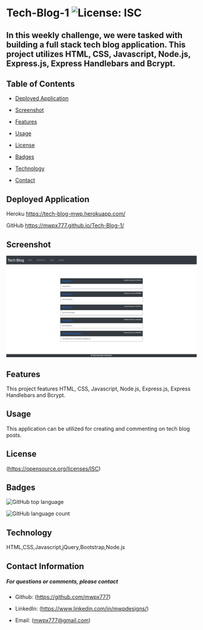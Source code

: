 

# **Tech-Blog-1**   ![License: ISC](https://img.shields.io/badge/License-ISC-blue.svg)
## **In this weekly challenge, we were tasked with building a full stack tech blog application.  This project utilizes HTML, CSS, Javascript, Node.js, Express.js, Express Handlebars and Bcrypt.**

## **Table of Contents**

* [Deployed Application](#deployed-application)

* [Screenshot](#screenshot)



* [Features](#features)

* [Usage](#usage)

* [License](#license)

* [Badges](#badges)

* [Technology](#technology)

* [Contact](#contact-information)

## **Deployed Application**
Heroku
https://tech-blog-mwp.herokuapp.com/

GitHub
https://mwpx777.github.io/Tech-Blog-1/

## **Screenshot**
![screenshot](assets/screenshot.png)

## **Features**
This project features HTML, CSS, Javascript, Node.js, Express.js, Express Handlebars and Bcrypt.

## **Usage**
This application can be utilized for creating and commenting on tech blog posts.


## **License**
(https://opensource.org/licenses/ISC)

## **Badges**

![GitHub top language](https://img.shields.io/github/languages/top/mwpx777/Tech-Blog-1?style=plastic)

![GitHub language count](https://img.shields.io/github/languages/count/mwpx777/Tech-Blog-1)


## **Technology**
HTML,CSS,Javascript,jQuery,Bootstrap,Node.js

## **Contact Information**
##### For questions or comments, please contact

* Github: (https://github.com/mwpx777)

* LinkedIn: (https://www.linkedin.com/in/mwpdesigns/)

* Email: (mwpx777@gmail.com)


